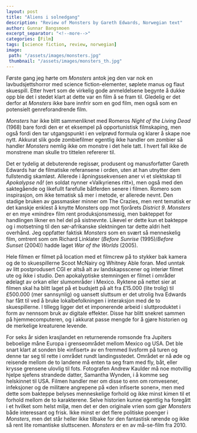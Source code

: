 ```yaml
---
layout: post
title: "Aliens i solnedgang"
description: "Review of Monsters by Gareth Edwards, Norwegian text"
author: Gunnar Bangsmoen
excerpt_separator: "<!--more-->"
categories: [Film]
tags: [science fiction, review, norwegian]
image:
 path: "/assets/images/monsters.jpg"
 thumbnail: "/assets/images/monsters_th.jpg"
---
```


Første gang jeg hørte om _Monsters_ antok jeg den var nok en lavbudsjettshorror med science fiction-elementer, søplete manus og flaut skuespill. Etter hvert som de virkelig gode anmeldelsene begynte å dukke opp ble det i stedet klart at dette var en film å se fram til. Gledelig er det derfor at _Monsters_ ikke bare innfrir som en god film, men også som en potensielt genreforandrende film. 

<!--more-->

_Monsters_ har ikke blitt sammenliknet med Romeros _Night of the Living Dead_ (1968) bare fordi den er et eksempel på opportunistisk filmskaping, men også fordi den tar utgangspunkt i en velprøvd formula og klarer å skape noe nytt. Akkurat slik gode zombiefilmer egentlig ikke handler om zombier så handler _Monsters_ nemlig ikke om monstre i det hele tatt. I hvert fall ikke de monstrene man skulle tro tittelen refererer til.

Det er tydelig at debuterende regissør, produsent og manusforfatter Gareth Edwards har de filmatiske referansene i orden, uten at han utnytter dem fullstendig skamløst. Allerede i åpningssekvensen aner vi et slektskap til _Apokalypse nå!_ (en soldat nynner «Valkyrienes ritt»), men også med den saktegående og likefullt farefulle båtferden senere i filmen. Romero som inspirasjon, om ikke tematisk så mer i metode, er allerede nevnt. Den stadige bruken av gassmasker minner om The Crazies, men rent tematisk er det kanskje enklest å knytte Monsters opp mot fjorårets _District 9_. _Monsters_ er en mye «mindre» film rent produksjonsmessig, men bakteppet for handlingen likner en hel del på sistnevnte. Likevel er dette kun et bakteppe og i motsetning til den sør-afrikanske slektningen tar dette aldri helt overhånd. Jeg oppfatter faktisk _Monsters_ som en svært så menneskelig film, omtrent som om Richard Linklater (_Before Sunrise_ (1995)/_Before Sunset_ (2004)) hadde laget _War of the Worlds_ (2005).

Hele filmen er filmet på location med et filmcrew på to stykker bak kamera og de to skuespillerne Scoot McNairy og Whitney Able foran. Med unntak av litt postprodusert CGI er altså alt av landskapsscener og interiør filmet ute og ikke i studio. Den apokalyptiske stemningen er filmet i områder ødelagt av orkan eller slumområder i Mexico. Ryktene på nettet sier at filmen skal ha blitt laget på et budsjett på alt fra £15.000 (lite trolig) til £500.000 (mer sannsynlig) og uansett sluttsum er det utrolig hva Edwards har fått til ved å bruke lokalbefolkningen i interaksjon med de to skuespillerne. I tillegg ligger det et imponerende arbeid i sluttproduktet i form av nennsom bruk av digitale effekter. Disse har blitt snekret sammen på hjemmecomputeren, og i akkurat passe mengde for å gjøre historien og de merkelige kreaturene levende.

For seks år siden krasjlandet en returnerende romsonde fra Jupiters beboelige måne Europa i grenseområdet mellom Mexico og USA. Det ble snart klart at sonden ble «infisert» av en fremmed livsform på turen og denne tar seg til rette i området rundt landingsstedet. Området er nå øde og reisende mellom de to landene må enten ta seg fram med fly, båt, eller krysse grensene ulovlig til fots. Fotografen Andrew Kaulder må noe motvillig hjelpe sjefens strandede datter, Samantha Wynden, i å komme seg helskinnet til USA. Filmen handler mer om disse to enn om romvesener, infeksjoner og de militære angrepene på «den infiserte sonen», men med dette som bakteppe belyses menneskelige forhold og ikke minst kimen til et forhold mellom de to karakterene. Selve historien kunne egentlig ha foregått i et hvilket som helst miljø, men det er den originale vrien som gjør _Monsters_ både interessant og frisk. Ikke minst er det flere politiske poenger i _Monsters_, men det står heller ikke tilbake for den fantastisk rørende og ikke så rent lite romantiske sluttscenen. _Monsters_ er en av må-se-film fra 2010.
